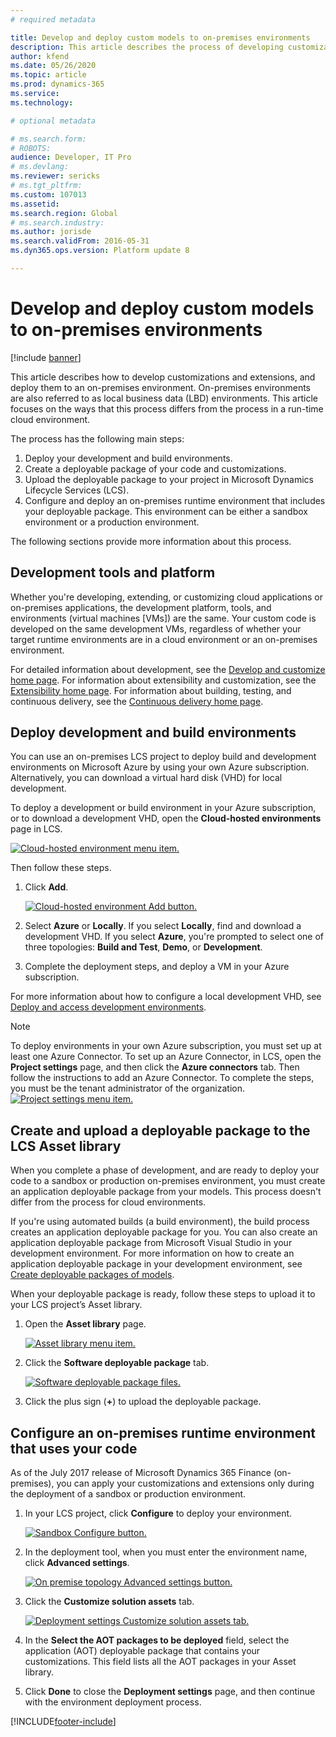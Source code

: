 ```yaml
---
# required metadata

title: Develop and deploy custom models to on-premises environments
description: This article describes the process of developing customizations and extensions, and deploying them to an on-premises environment. 
author: kfend
ms.date: 05/26/2020
ms.topic: article
ms.prod: dynamics-365 
ms.service:
ms.technology: 

# optional metadata

# ms.search.form: 
# ROBOTS: 
audience: Developer, IT Pro
# ms.devlang: 
ms.reviewer: sericks
# ms.tgt_pltfrm: 
ms.custom: 107013
ms.assetid: 
ms.search.region: Global
# ms.search.industry: 
ms.author: jorisde
ms.search.validFrom: 2016-05-31
ms.dyn365.ops.version: Platform update 8

---
```


# Develop and deploy custom models to on-premises environments

[!include [banner](../includes/banner.md)]

This article describes how to develop customizations and extensions, and deploy them to an on-premises environment. On-premises environments are also referred to as local business data (LBD) environments. This article focuses on the ways that this process differs from the process in a run-time cloud environment.

The process has the following main steps:

1. Deploy your development and build environments.
2. Create a deployable package of your code and customizations.
3. Upload the deployable package to your project in Microsoft Dynamics Lifecycle Services (LCS).
4. Configure and deploy an on-premises runtime environment that includes your deployable package. This environment can be either a sandbox environment or a production environment.

The following sections provide more information about this process.

## Development tools and platform
Whether you're developing, extending, or customizing cloud applications or on-premises applications, the development platform, tools, and environments (virtual machines [VMs]) are the same. Your custom code is developed on the same development VMs, regardless of whether your target runtime environments are in a cloud environment or an on-premises environment.

For detailed information about development, see the [Develop and customize home page](../dev-tools/developer-home-page.md). For information about extensibility and customization, see the [Extensibility home page](../extensibility/extensibility-home-page.md). For information about building, testing, and continuous delivery, see the [Continuous delivery home page](../dev-tools/continuous-delivery-home-page.md).

## Deploy development and build environments
You can use an on-premises LCS project to deploy build and development environments on Microsoft Azure by using your own Azure subscription. Alternatively, you can download a virtual hard disk (VHD) for local development.

To deploy a development or build environment in your Azure subscription, or to download a development VHD, open the **Cloud-hosted environments** page in LCS.

[![Cloud-hosted environment menu item.](./media/alm-flow-01.png)](./media/alm-flow-01.png)

Then follow these steps.
    
1. Click **Add**. 

    [![Cloud-hosted environment Add button.](./media/alm-flow-02.png)](./media/alm-flow-02.png)
  
2. Select **Azure** or **Locally**. If you select **Locally**, find and download a development VHD. If you select **Azure**, you're prompted to select one of three topologies: **Build and Test**, **Demo**, or **Development**.
3. Complete the deployment steps, and deploy a VM in your Azure subscription.

For more information about how to configure a local development VHD, see [Deploy and access development environments](../dev-tools/access-instances.md#vm-that-is-running-locally).

> [!NOTE]
> To deploy environments in your own Azure subscription, you must set up at least one Azure Connector. To set up an Azure Connector, in LCS, open the **Project settings** page, and then click the **Azure connectors** tab. Then follow the instructions to add an Azure Connector. To complete the steps, you must be the tenant administrator of the organization.  
> [![Project settings menu item.](./media/alm-flow-03.png)](./media/alm-flow-03.png)

## Create and upload a deployable package to the LCS Asset library
When you complete a phase of development, and are ready to deploy your code to a sandbox or production on-premises environment, you must create an application deployable package from your models. This process doesn't differ from the process for cloud environments.

If you're using automated builds (a build environment), the build process creates an application deployable package for you. You can also create an application deployable package from Microsoft Visual Studio in your development environment. For more information on how to create an application deployable package in your development environment, see [Create deployable packages of models](../deployment/create-apply-deployable-package.md).

When your deployable package is ready, follow these steps to upload it to your LCS project’s Asset library.

1. Open the **Asset library** page.

    [![Asset library menu item.](./media/alm-flow-04.png)](./media/alm-flow-04.png)

2. Click the **Software deployable package** tab.

    [![Software deployable package files.](./media/alm-flow-05.png)](./media/alm-flow-05.png)

3. Click the plus sign (**+**) to upload the deployable package. 

## Configure an on-premises runtime environment that uses your code
As of the July 2017 release of Microsoft Dynamics 365 Finance (on-premises), you can apply your customizations and extensions only during the deployment of a sandbox or production environment.

1. In your LCS project, click **Configure** to deploy your environment.

    [![Sandbox Configure button.](./media/alm-flow-06.png)](./media/alm-flow-06.png)

2. In the deployment tool, when you must enter the environment name, click **Advanced settings**.

    [![On premise topology Advanced settings button.](./media/alm-flow-07.png)](./media/alm-flow-07.png)

3. Click the **Customize solution assets** tab. 

    [![Deployment settings Customize solution assets tab.](./media/alm-flow-08.png)](./media/alm-flow-08.png)

4. In the **Select the AOT packages to be deployed** field, select the application (AOT) deployable package that contains your customizations. This field lists all the AOT packages in your Asset library.
5. Click **Done** to close the **Deployment settings** page, and then continue with the environment deployment process.


[!INCLUDE[footer-include](../../../includes/footer-banner.md)]

